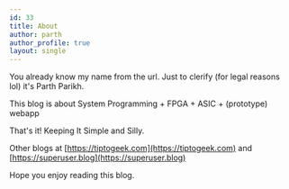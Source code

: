 ```yaml
---
id: 33
title: About
author: parth
author_profile: true
layout: single
---
```


You already know my name from the url. Just to clerify (for legal reasons lol) it's Parth Parikh. 

This blog is about System Programming + FPGA + ASIC + (prototype) webapp

That's it! Keeping It Simple and Silly.

Other blogs at [https://tiptogeek.com](https://tiptogeek.com) and [https://superuser.blog](https://superuser.blog)

Hope you enjoy reading this blog.
